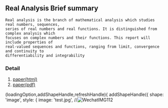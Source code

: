 ## Real Analysis Brief summary

```
Real analysis is the branch of mathematical analysis which studies real numbers, sequences, 
series of real numbers and real functions. It is distinguished from complex analysis which 
focuses on complex numbers and their functions. This report will include properties of 
real-valued sequences and functions, ranging from limit, convergence and continuity to 
differentiability and integrability
```

### Detail

1. [paper(html)](https://mercurymath.github.io/2020/04/06/)
2. [paper(pdf)](https://mercurymath.github.io/assets/css/rd.pdf)


(loadingOption,addShapeHandle,refreshHandle){
        addShapeHandle({
           shape: 'image',
           style: {
               image: 'test.jpg', //![WechatIMG112](https://user-images.githubusercontent.com/63102035/79048117-5cd4d700-7c4d-11ea-96eb-0f21e8847866.jpeg)

              







